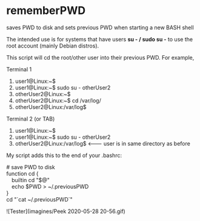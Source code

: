 # rememberPWD
saves PWD to disk and sets previous PWD when starting a new BASH shell

The intended use is for systems that have users **su - /  sudo su -** to use the root account (mainly Debian distros).

This script will cd the root/other user into their previous PWD. For example,

Terminal 1
1) user1@Linux:~$
2) user1@Linux:~$ sudo su -  otherUser2
3) otherUser2@Linux:~$
4) otherUser2@Linux:~$ cd /var/log/
5) otherUser2@Linux:/var/log$

Terminal 2 (or TAB)
1) user1@Linux:~$
2) user1@Linux:~$ sudo su -  otherUser2
3) otherUser2@Linux:/var/log$         <--- user is in same directory as before

My script adds this to the end of your .bashrc:

\# save PWD to disk<br>
function cd {<br>
    &emsp;builtin cd "$@"<br>
    &emsp;echo $PWD > ~/.previousPWD<br>
}<br>
cd "\`cat ~/.previousPWD\`"<br>

![Tester](imagines/Peek 2020-05-28 20-56.gif)
